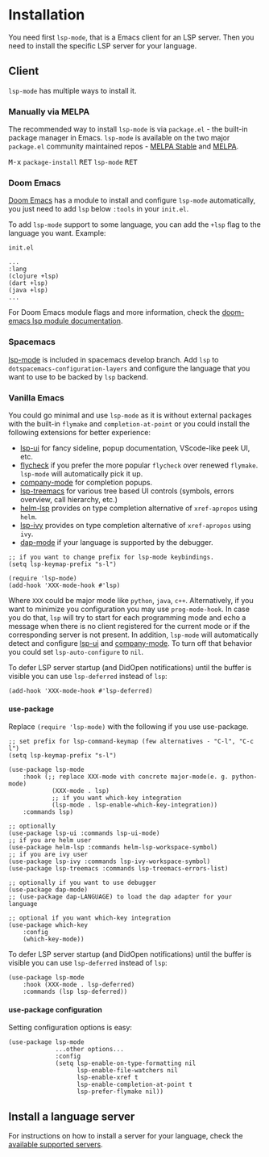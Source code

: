 # Installation

You need first `lsp-mode`, that is a Emacs client for an LSP server.
Then you need to install the specific LSP server for your language.

## Client

`lsp-mode` has multiple ways to install it.

### Manually via MELPA

The recommended way to install `lsp-mode` is via `package.el` - the built-in package manager in Emacs. `lsp-mode` is available on the two major `package.el` community maintained repos - [MELPA Stable](http://stable.melpa.org) and [MELPA](http://melpa.org).

<kbd>M-x</kbd> `package-install` <kbd>RET</kbd> `lsp-mode` <kbd>RET</kbd>

### Doom Emacs

[Doom Emacs](https://github.com/hlissner/doom-emacs) has a module to install and configure `lsp-mode` automatically, you just need to add `lsp` below `:tools` in your `init.el`.

To add `lsp-mode` support to some language, you can add the `+lsp` flag to the language you want. Example:

`init.el`
```elisp
...
:lang
(clojure +lsp)
(dart +lsp)
(java +lsp)
...
```

For Doom Emacs module flags and more information, check the [doom-emacs lsp module documentation](https://github.com/hlissner/doom-emacs/tree/develop/modules/tools/lsp).

### Spacemacs

[lsp-mode](https://emacs-lsp.github.io/lsp-mode) is included in spacemacs develop branch. Add `lsp` to `dotspacemacs-configuration-layers` and configure the language that you want to use to be backed by `lsp` backend.

### Vanilla Emacs
    
You could go minimal and use `lsp-mode` as it is without external packages with the built-in `flymake` and `completion-at-point` or you could install the following extensions for better experience:

- [lsp-ui](https://emacs-lsp.github.io/lsp-ui/#intro) for fancy sideline, popup documentation, VScode-like peek UI, etc.
- [flycheck](https://github.com/flycheck/flycheck) if you prefer the more popular `flycheck` over renewed `flymake`. `lsp-mode` will automatically pick it up.
- [company-mode](https://github.com/company-mode/company-mode) for completion popups.
- [lsp-treemacs](https://github.com/emacs-lsp/lsp-treemacs) for various tree based UI controls (symbols, errors overview, call hierarchy, etc.)
- [helm-lsp](https://github.com/emacs-lsp/helm-lsp) provides on type completion alternative of `xref-apropos` using `helm`.
- [lsp-ivy](https://github.com/emacs-lsp/lsp-ivy) provides on type completion alternative of `xref-apropos` using `ivy`.
- [dap-mode](https://emacs-lsp.github.io/dap-mode) if your language is supported by the debugger.

```elisp
;; if you want to change prefix for lsp-mode keybindings.
(setq lsp-keymap-prefix "s-l")

(require 'lsp-mode)
(add-hook 'XXX-mode-hook #'lsp)
```

Where `XXX` could be major mode like `python`, `java`, `c++`. Alternatively, if you want to minimize you configuration you may use `prog-mode-hook`. In case you do that, `lsp` will try to start for each programming mode and echo a message when there is no client registered for the current mode or if the corresponding server is not present. In addition, `lsp-mode` will automatically detect and configure [lsp-ui](https://emacs-lsp.github.io/lsp-ui) and [company-mode](https://github.com/company-mode/company-mode). To turn off that behavior you could set `lsp-auto-configure` to `nil`.

To defer LSP server startup (and DidOpen notifications) until the buffer is visible you can use `lsp-deferred` instead of `lsp`:

```elisp
(add-hook 'XXX-mode-hook #'lsp-deferred)
```

#### use-package
    
Replace `(require 'lsp-mode)` with the following if you use use-package.

```elisp
;; set prefix for lsp-command-keymap (few alternatives - "C-l", "C-c l")
(setq lsp-keymap-prefix "s-l")

(use-package lsp-mode
    :hook (;; replace XXX-mode with concrete major-mode(e. g. python-mode)
            (XXX-mode . lsp)
            ;; if you want which-key integration
            (lsp-mode . lsp-enable-which-key-integration))
    :commands lsp)

;; optionally
(use-package lsp-ui :commands lsp-ui-mode)
;; if you are helm user
(use-package helm-lsp :commands helm-lsp-workspace-symbol)
;; if you are ivy user
(use-package lsp-ivy :commands lsp-ivy-workspace-symbol)
(use-package lsp-treemacs :commands lsp-treemacs-errors-list)

;; optionally if you want to use debugger
(use-package dap-mode)
;; (use-package dap-LANGUAGE) to load the dap adapter for your language

;; optional if you want which-key integration
(use-package which-key
    :config
    (which-key-mode))

```

To defer LSP server startup (and DidOpen notifications) until the buffer is visible you can use `lsp-deferred` instead of `lsp`:

```elisp
(use-package lsp-mode
    :hook (XXX-mode . lsp-deferred)
    :commands (lsp lsp-deferred))
```

#### use-package configuration

Setting configuration options is easy:

```
(use-package lsp-mode
             ...other options...
             :config
             (setq lsp-enable-on-type-formatting nil
                   lsp-enable-file-watchers nil
                   lsp-enable-xref t
                   lsp-enable-completion-at-point t
                   lsp-prefer-flymake nil))
```

## Install a language server

For instructions on how to install a server for your language, check the [available supported servers](./languages.md).
